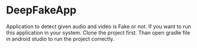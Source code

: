 # DeepFakeApp
Application to detect given audio and video is Fake or not.
If you want to run this application in your system.
Clone the project first.
Than open gradle file in android studio to run the project correctly.
